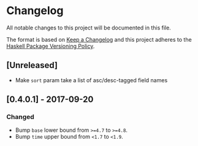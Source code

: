 # Changelog
All notable changes to this project will be documented in this file.

The format is based on [Keep a Changelog](http://keepachangelog.com/en/1.0.0/)
and this project adheres to the [Haskell Package Versioning Policy](https://pvp.haskell.org/).

## [Unreleased]
- Make `sort` param take a list of asc/desc-tagged field names

## [0.4.0.1] - 2017-09-20
### Changed
- Bump `base` lower bound from `>=4.7` to `>=4.8`.
- Bump `time` upper bound from `<1.7` to `<1.9`.
